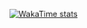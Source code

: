 <p><a href="https://github.com/anuraghazra/github-readme-stats"><img src="https://github-readme-stats.vercel.app/api/wakatime?username=sctech_tr&amp;layout=compact&amp;theme=synthwave&hide_border=true" alt="WakaTime stats"></a></p>
